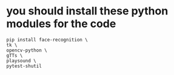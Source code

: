 # you should install these python modules for the code
```
pip install face-recognition \
tk \
opencv-python \
gTTs \
playsound \
pytest-shutil	
```
